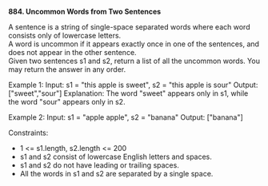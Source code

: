**884. Uncommon Words from Two Sentences**

A sentence is a string of single-space separated words where each word consists only of lowercase letters.  
A word is uncommon if it appears exactly once in one of the sentences, and does not appear in the other sentence.  
Given two sentences s1 and s2, return a list of all the uncommon words. You may return the answer in any order.  

Example 1:
Input: s1 = "this apple is sweet", s2 = "this apple is sour"
Output: ["sweet","sour"]
Explanation:
The word "sweet" appears only in s1, while the word "sour" appears only in s2.

Example 2:
Input: s1 = "apple apple", s2 = "banana"
Output: ["banana"]

Constraints:
- 1 <= s1.length, s2.length <= 200
- s1 and s2 consist of lowercase English letters and spaces.
- s1 and s2 do not have leading or trailing spaces.
- All the words in s1 and s2 are separated by a single space.